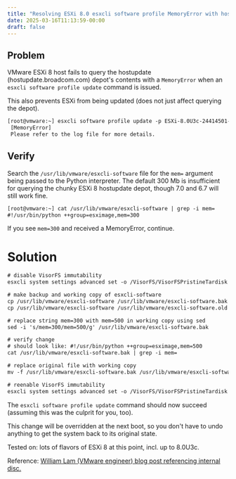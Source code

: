 ```yaml
---
title: "Resolving ESXi 8.0 esxcli software profile MemoryError with hostupdate depot"
date: 2025-03-16T11:13:59-00:00
draft: false
---
```


## Problem

VMware ESXi 8 host fails to query the hostupdate (hostupdate.broadcom.com) depot's contents with a `MemoryError` when an `esxcli software profile update` command is issued.

This also prevents ESXi from being updated (does not just affect querying the depot).

```txt
[root@vmware:~] esxcli software profile update -p ESXi-8.0U3c-24414501-standard -d https://hostupdate.broadcom.com/software/VUM/PRODUCTION/main/vmw-depot-index.xml
 [MemoryError]
 Please refer to the log file for more details.
```

## Verify

Search the `/usr/lib/vmware/esxcli-software` file for the `mem=` argument being passed to the Python interpreter. The default 300 Mb is insufficient for querying the chunky ESXi 8 hostupdate depot, though 7.0 and 6.7 will still work fine.


```txt
[root@vmware:~] cat /usr/lib/vmware/esxcli-software | grep -i mem=
#!/usr/bin/python ++group=esximage,mem=300
```

If you see `mem=300` and received a MemoryError, continue.

# Solution

```txt
# disable VisorFS immutability
esxcli system settings advanced set -o /VisorFS/VisorFSPristineTardisk -i 0

# make backup and working copy of esxcli-software
cp /usr/lib/vmware/esxcli-software /usr/lib/vmware/esxcli-software.bak
cp /usr/lib/vmware/esxcli-software /usr/lib/vmware/esxcli-software.old

# replace string mem=300 with mem=500 in working copy using sed
sed -i 's/mem=300/mem=500/g' /usr/lib/vmware/esxcli-software.bak

# verify change
# should look like: #!/usr/bin/python ++group=esximage,mem=500
cat /usr/lib/vmware/esxcli-software.bak | grep -i mem=

# replace original file with working copy
mv -f /usr/lib/vmware/esxcli-software.bak /usr/lib/vmware/esxcli-software

# reenable VisorFS immutability
esxcli system settings advanced set -o /VisorFS/VisorFSPristineTardisk -i 1
```

The `esxcli software profile update` command should now succeed (assuming this was the culprit for you, too).

This change will be overridden at the next boot, so you don't have to undo anything to get the system back to its original state.

Tested on: lots of flavors of ESXi 8 at this point, incl. up to 8.0U3c.

Reference: [William Lam (VMware engineer) blog post referencing internal disc.](https://williamlam.com/2024/03/quick-tip-using-esxcli-to-upgrade-esxi-8-x-throws-memoryerror-or-got-no-data-from-process.html)